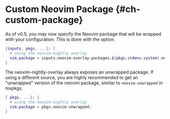 # Custom Neovim Package {#ch-custom-package}

As of v0.5, you may now specify the Neovim package that will be wrapped with
your configuration. This is done with the [](#opt-vim.package) option.

```nix
{inputs, pkgs, ...}: {
  # using the neovim-nightly overlay
  vim.package = inputs.neovim-overlay.packages.${pkgs.stdenv.system}.neovim;
}
```

The neovim-nightly-overlay always exposes an unwrapped package. If using a
different source, you are highly recommended to get an "unwrapped" version of
the neovim package, similar to `neovim-unwrapped` in nixpkgs.

```nix
{ pkgs, ...}: {
  # using the neovim-nightly overlay
  vim.package = pkgs.neovim-unwrapped;
}
```
